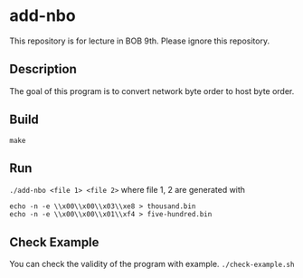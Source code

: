 # add-nbo
This repository is for lecture in BOB 9th. Please ignore this repository.
## Description
The goal of this program is to convert network byte order to host byte order.
## Build
`make`
## Run
`./add-nbo <file 1> <file 2>`
where file 1, 2 are generated with
```
echo -n -e \\x00\\x00\\x03\\xe8 > thousand.bin
echo -n -e \\x00\\x00\\x01\\xf4 > five-hundred.bin
```
## Check Example
You can check the validity of the program with example.
`./check-example.sh`